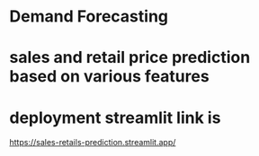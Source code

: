 # Demand Forecasting
# sales and retail price prediction based on various features 
# deployment streamlit link is 
https://sales-retails-prediction.streamlit.app/
